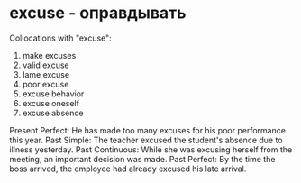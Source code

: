 # excuse - оправдывать

Collocations with "excuse":

1. make excuses
2. valid excuse
3. lame excuse
4. poor excuse
5. excuse behavior
6. excuse oneself
7. excuse absence

Present Perfect: He has made too many excuses for his poor performance this year.
Past Simple: The teacher excused the student's absence due to illness yesterday.
Past Continuous: While she was excusing herself from the meeting, an important decision was made.
Past Perfect: By the time the boss arrived, the employee had already excused his late arrival.
